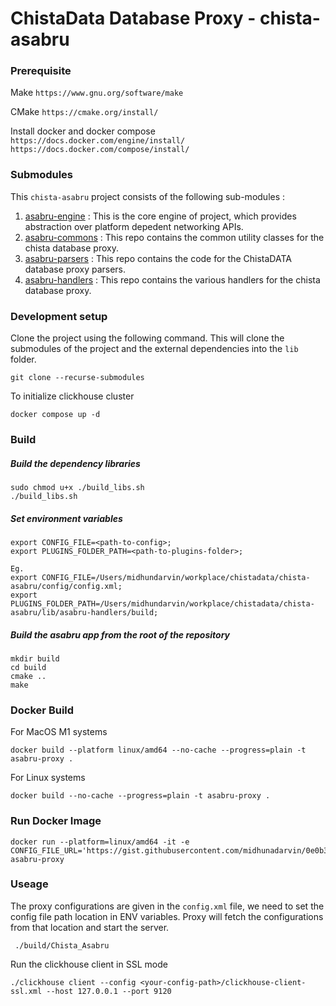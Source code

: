 # ChistaData Database Proxy - chista-asabru

### Prerequisite

Make
`https://www.gnu.org/software/make`

CMake
`https://cmake.org/install/`

Install docker and docker compose
`https://docs.docker.com/engine/install/`
`https://docs.docker.com/compose/install/`

### Submodules

This `chista-asabru` project consists of the following sub-modules :

1. [asabru-engine](https://github.com/ChistaDATA/asabru-engine) : This is the core engine of project, which provides abstraction over platform depedent networking APIs.
2. [asabru-commons](https://github.com/ChistaDATA/asabru-commons) : This repo contains the common utility classes for the chista database proxy.
3. [asabru-parsers](https://github.com/ChistaDATA/asabru-parsers) : This repo contains the code for the ChistaDATA database proxy parsers.
4. [asabru-handlers](https://github.com/ChistaDATA/asabru-handlers) : This repo contains the various handlers for the chista database proxy.
### Development setup

Clone the project using the following command. This will clone the submodules of the project and the external dependencies into the `lib` folder.
```
git clone --recurse-submodules
````

To initialize clickhouse cluster
```
docker compose up -d
```

### Build

##### Build the dependency libraries

```
sudo chmod u+x ./build_libs.sh
./build_libs.sh
```
##### Set environment variables
```
export CONFIG_FILE=<path-to-config>;
export PLUGINS_FOLDER_PATH=<path-to-plugins-folder>;

Eg.
export CONFIG_FILE=/Users/midhundarvin/workplace/chistadata/chista-asabru/config/config.xml;
export PLUGINS_FOLDER_PATH=/Users/midhundarvin/workplace/chistadata/chista-asabru/lib/asabru-handlers/build;
```

##### Build the asabru app from  the root of the repository

```
mkdir build
cd build
cmake ..
make
```

### Docker Build

For MacOS M1 systems

```
docker build --platform linux/amd64 --no-cache --progress=plain -t asabru-proxy .
```

For Linux systems

```
docker build --no-cache --progress=plain -t asabru-proxy .
```

### Run Docker Image

```
docker run --platform=linux/amd64 -it -e CONFIG_FILE_URL='https://gist.githubusercontent.com/midhunadarvin/0e0b38927571816c73b72adfa92978bb/raw/ed9687cb8a3b10324e747e12f6fddf35e0effc6c/config.xml' asabru-proxy
```

### Useage

The proxy configurations are given in the `config.xml` file, we need to set the config file path location in ENV variables. Proxy will fetch the 
configurations from that location and start the server.

```
 ./build/Chista_Asabru
```

Run the clickhouse client in SSL mode
```
./clickhouse client --config <your-config-path>/clickhouse-client-ssl.xml --host 127.0.0.1 --port 9120
```

